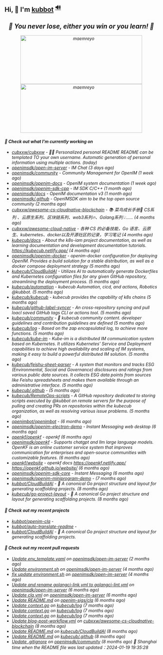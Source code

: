 ## Hi, 👋  I'm <a href="https://github.com/kubbot" target="_blank">kubbot</a> <sup><a href="https://nsddd.top" />🔊</a></sup>

<h2 align="center"><em>🌟 You never lose, either you win or you learn!<em> 💪</h2>

<p align="center">
	<img src="https://github-readme-stats.vercel.app/api?username=kubbot&theme=dracula&show_icons=true" alt="maemreyo" width="400" height="160" />
	<img src="http://github-readme-streak-stats.herokuapp.com?user=kubbot&theme=dracula&hide_border=false" alt="maemreyo" width="400" height="160"/>
</p>

</p>

#### 👷 Check out what I'm currently working on

- [cubxxw/cubxxw](https://github.com/cubxxw/cubxxw) - 🏄‍♂️ Personalized personal README README can be templated TO your own username. Automatic generation of personal information using multiple actions.    (today)
- [openimsdk/open-im-server](https://github.com/openimsdk/open-im-server) - IM Chat  (3 days ago)
- [openimsdk/community](https://github.com/openimsdk/community) - Community Management for OpenIM (1 week ago)
- [openimsdk/openim-docs](https://github.com/openimsdk/openim-docs) - OpenIM system documentation (1 week ago)
- [openimsdk/openim-sdk-cpp](https://github.com/openimsdk/openim-sdk-cpp) - IM SDK C/C&#43;&#43; (1 month ago)
- [openimsdk/docs](https://github.com/openimsdk/docs) - OpenIM documentation v3 (1 month ago)
- [openimsdk/.github](https://github.com/openimsdk/.github) - OpenIMSDK aim to be the top open source community (2 months ago)
- [cubxxw/awesome-cs-cloudnative-blockchain](https://github.com/cubxxw/awesome-cs-cloudnative-blockchain) - 📚 菜鸟成长手册🚀  CS系列 、云原生系列、区块链系列、web3系列🔥、Golang系列💡...... (4 months ago)
- [cubxxw/awesome-cloud-native](https://github.com/cubxxw/awesome-cloud-native) - 各种 CS 的必备技能，Go 语言、云原生、kubernetes、docker以及开源社区的记录，学习笔记 (4 months ago)
- [kubecub/docs](https://github.com/kubecub/docs) - About the k8s-iam project documentation, as well as learning documentation and development documentation tutorials. https://kubecub.netlify.app/ (4 months ago)
- [openimsdk/openim-docker](https://github.com/openimsdk/openim-docker) - openim-docker configuration for deploying OpenIM. Provides a build solution for a stable distribution, as well as a docker compose deployment strategy (5 months ago)
- [kubecub/CloudBuildAI](https://github.com/kubecub/CloudBuildAI) - Utilizes AI to automatically generate Dockerfiles and Kubernetes configuration files for any given GitHub repository, streamlining the deployment process. (5 months ago)
- [kubecub/automation](https://github.com/kubecub/automation) - kubecub Automation, cicd, and actions, Robotics @kubbot. (5 months ago)
- [kubecub/kubecub](https://github.com/kubecub/kubecub) - kubecub provides the capability of k8s chains (5 months ago)
- [kubecub/github-label-syncer](https://github.com/kubecub/github-label-syncer) - An cross-repository syncing and pull loacl saved GitHub tags CLI or actions tool. (5 months ago)
- [kubecub/community](https://github.com/kubecub/community) - 🚀 kubecub community content. developer guidelines and contribution guidelines are defined (5 months ago)
- [kubecub/log](https://github.com/kubecub/log) - Based on the zap encapsulated log, to achieve more functions.  (5 months ago)
- [kubecub/kube-im](https://github.com/kubecub/kube-im) - Kube-im is a distributed IM communication system based on Kubernetes. It utilizes Kubernetes&#39; Service and Deployment capabilities to achieve high availability and scaling of IM systems, making it easy to build a powerful distributed IM solution. (5 months ago)
- [kubecub/feishu-sheet-parser](https://github.com/kubecub/feishu-sheet-parser) - A system that monitors and tracks ESG (Environmental, Social and Governance) disclosures and ratings from various public data sources. It collects ESG data points from sources like Feishu spreadsheets and makes them available through an administrative interface. (5 months ago)
- [kubecub/.github](https://github.com/kubecub/.github) -  (5 months ago)
- [kubecub/RemoteOps-scripts](https://github.com/kubecub/RemoteOps-scripts) - A GitHub repository dedicated to storing scripts executed by @kubbot on remote servers for the purpose of pulling and creating PRs on repositories within the kubecub organization, as well as resolving various issue problems. (5 months ago)
- [openimbot/openimbot](https://github.com/openimbot/openimbot) -  (6 months ago)
- [openimsdk/openim-electron-demo](https://github.com/openimsdk/openim-electron-demo) - Instant Messaging web desktop (6 months ago)
- [openkf/openkf](https://github.com/openkf/openkf) - openkf (6 months ago)
- [openimsdk/openkf](https://github.com/openimsdk/openkf) - Supports chatgpt and llm large language models. OpenKF is an online customer service system that improves communication for enterprises and open-source communities with customizable features. (6 months ago)
- [openkf/website](https://github.com/openkf/website) - openkf docs https://openkf.netlify.app/  https://openkf.github.io/website/ (6 months ago)
- [openimsdk/openim-sdk-core](https://github.com/openimsdk/openim-sdk-core) - Instant Messaging (6 months ago)
- [openimsdk/openim-miniprogram-demo](https://github.com/openimsdk/openim-miniprogram-demo) -  (7 months ago)
- [kubbot/CloudBuildAI](https://github.com/kubbot/CloudBuildAI) - 🔮 A canonical Go project structure and layout for generating scaffolding projects. (8 months ago)
- [kubecub/go-project-layout](https://github.com/kubecub/go-project-layout) - 🔮 A canonical Go project structure and layout for generating scaffolding projects.    (8 months ago)

#### 🌱 Check out my recent projects

- [kubbot/openim-cla](https://github.com/kubbot/openim-cla) - 
- [kubbot/auto-translate-readme](https://github.com/kubbot/auto-translate-readme) - 
- [kubbot/CloudBuildAI](https://github.com/kubbot/CloudBuildAI) - 🔮 A canonical Go project structure and layout for generating scaffolding projects.

#### 🔨 Check out my recent pull requests

- [Update env_template.yaml](https://github.com/openimsdk/open-im-server/pull/1433) on [openimsdk/open-im-server](https://github.com/openimsdk/open-im-server) (2 months ago)
- [Update environment.sh](https://github.com/openimsdk/open-im-server/pull/1069) on [openimsdk/open-im-server](https://github.com/openimsdk/open-im-server) (4 months ago)
- [fix update environment.sh](https://github.com/openimsdk/open-im-server/pull/1068) on [openimsdk/open-im-server](https://github.com/openimsdk/open-im-server) (4 months ago)
- [Update and rename golangci-link.yml to golangci-lint.yml](https://github.com/openimsdk/open-im-server/pull/637) on [openimsdk/open-im-server](https://github.com/openimsdk/open-im-server) (6 months ago)
- [Update cla.yml](https://github.com/openimsdk/open-im-server/pull/634) on [openimsdk/open-im-server](https://github.com/openimsdk/open-im-server) (6 months ago)
- [Update README.md](https://github.com/openim-sigs/cla/pull/6) on [openim-sigs/cla](https://github.com/openim-sigs/cla) (6 months ago)
- [Update context.go](https://github.com/kubecub/log/pull/14) on [kubecub/log](https://github.com/kubecub/log) (7 months ago)
- [Update context.go](https://github.com/kubecub/log/pull/8) on [kubecub/log](https://github.com/kubecub/log) (7 months ago)
- [Update context.go](https://github.com/kubecub/log/pull/7) on [kubecub/log](https://github.com/kubecub/log) (7 months ago)
- [Update blog-post-workflow.yml](https://github.com/cubxxw/awesome-cs-cloudnative-blockchain/pull/25) on [cubxxw/awesome-cs-cloudnative-blockchain](https://github.com/cubxxw/awesome-cs-cloudnative-blockchain) (8 months ago)
- [Update README.md](https://github.com/kubecub/CloudBuildAI/pull/16) on [kubecub/CloudBuildAI](https://github.com/kubecub/CloudBuildAI) (8 months ago)
- [Update README.md](https://github.com/kubecub/.github/pull/1) on [kubecub/.github](https://github.com/kubecub/.github) (8 months ago)
- [Update .gitignore](https://github.com/openimsdk/community/pull/21) on [openimsdk/community](https://github.com/openimsdk/community) (8 months ago)
 🚀 Shanghai time when the README file was last updated：2024-01-19 19:35:28
